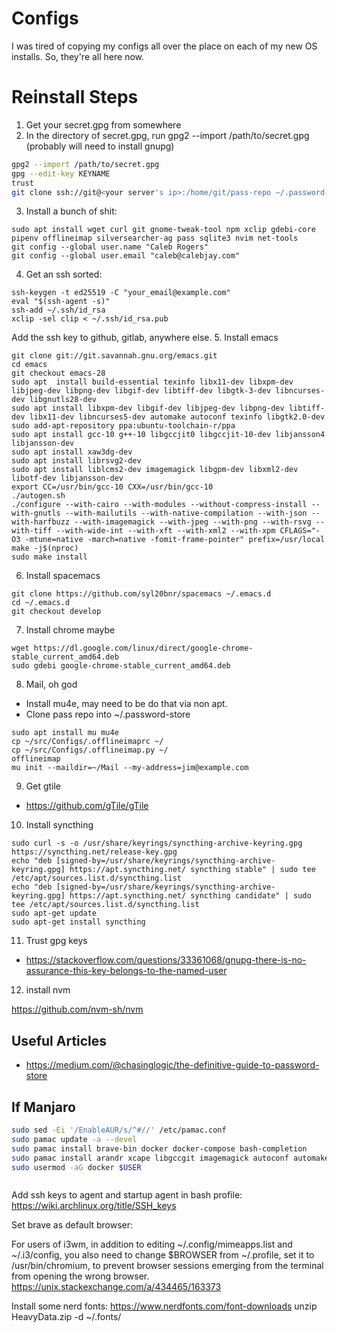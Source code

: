 # Configs
I was tired of copying my configs all over the place on each of my new OS installs. So, they're all here now.

# Reinstall Steps

1. Get your secret.gpg from somewhere
2. In the directory of secret.gpg, run gpg2 --import /path/to/secret.gpg (probably will need to install gnupg)

```bash
gpg2 --import /path/to/secret.gpg
gpg --edit-key KEYNAME
trust
git clone ssh://git@<your server's ip>:/home/git/pass-repo ~/.password-store
```

3. Install a bunch of shit:
```
sudo apt install wget curl git gnome-tweak-tool npm xclip gdebi-core pipenv offlineimap silversearcher-ag pass sqlite3 nvim net-tools
git config --global user.name "Caleb Rogers"
git config --global user.email "caleb@calebjay.com"
```
4. Get an ssh sorted:

```
ssh-keygen -t ed25519 -C "your_email@example.com"
eval "$(ssh-agent -s)"
ssh-add ~/.ssh/id_rsa
xclip -sel clip < ~/.ssh/id_rsa.pub
```

Add the ssh key to github, gitlab, anywhere else.
5. Install emacs
```
git clone git://git.savannah.gnu.org/emacs.git
cd emacs
git checkout emacs-28
sudo apt  install build-essential texinfo libx11-dev libxpm-dev libjpeg-dev libpng-dev libgif-dev libtiff-dev libgtk-3-dev libncurses-dev libgnutls28-dev
sudo apt install libxpm-dev libgif-dev libjpeg-dev libpng-dev libtiff-dev libx11-dev libncurses5-dev automake autoconf texinfo libgtk2.0-dev
sudo add-apt-repository ppa:ubuntu-toolchain-r/ppa
sudo apt install gcc-10 g++-10 libgccjit0 libgccjit-10-dev libjansson4 libjansson-dev
sudo apt install xaw3dg-dev
sudo apt install librsvg2-dev
sudo apt install liblcms2-dev imagemagick libgpm-dev libxml2-dev libotf-dev libjansson-dev
export CC=/usr/bin/gcc-10 CXX=/usr/bin/gcc-10
./autogen.sh
./configure --with-cairo --with-modules --without-compress-install --with-gnutls --with-mailutils --with-native-compilation --with-json --with-harfbuzz --with-imagemagick --with-jpeg --with-png --with-rsvg --with-tiff --with-wide-int --with-xft --with-xml2 --with-xpm CFLAGS="-O3 -mtune=native -march=native -fomit-frame-pointer" prefix=/usr/local
make -j$(nproc)
sudo make install

```
6. Install spacemacs

```
git clone https://github.com/syl20bnr/spacemacs ~/.emacs.d
cd ~/.emacs.d
git checkout develop
```

7. Install chrome maybe

```
wget https://dl.google.com/linux/direct/google-chrome-stable_current_amd64.deb
sudo gdebi google-chrome-stable_current_amd64.deb
```

8. Mail, oh god

* Install mu4e, may need to be do that via non apt.
* Clone pass repo into ~/.password-store

```
sudo apt install mu mu4e
cp ~/src/Configs/.offlineimaprc ~/
cp ~/src/Configs/.offlineimap.py ~/
offlineimap
mu init --maildir=~/Mail --my-address=jim@example.com
```
9. Get gtile

* https://github.com/gTile/gTile

10. Install syncthing

```
sudo curl -s -o /usr/share/keyrings/syncthing-archive-keyring.gpg https://syncthing.net/release-key.gpg
echo "deb [signed-by=/usr/share/keyrings/syncthing-archive-keyring.gpg] https://apt.syncthing.net/ syncthing stable" | sudo tee /etc/apt/sources.list.d/syncthing.list
echo "deb [signed-by=/usr/share/keyrings/syncthing-archive-keyring.gpg] https://apt.syncthing.net/ syncthing candidate" | sudo tee /etc/apt/sources.list.d/syncthing.list
sudo apt-get update
sudo apt-get install syncthing
```

11. Trust gpg keys
* https://stackoverflow.com/questions/33361068/gnupg-there-is-no-assurance-this-key-belongs-to-the-named-user

12. install nvm

https://github.com/nvm-sh/nvm
## Useful Articles

* https://medium.com/@chasinglogic/the-definitive-guide-to-password-store


## If Manjaro

```bash
sudo sed -Ei '/EnableAUR/s/^#//' /etc/pamac.conf
sudo pamac update -a --devel
sudo pamac install brave-bin docker docker-compose bash-completion
sudo pamac install arandr xcape libgccgit imagemagick autoconf automake build-essential lazygit buku
sudo usermod -aG docker $USER



```

Add ssh keys to agent and startup agent in bash profile: https://wiki.archlinux.org/title/SSH_keys

Set brave as default browser:

For users of i3wm, in addition to editing ~/.config/mimeapps.list and ~/.i3/config, you also need to change $BROWSER from ~/.profile, set it to /usr/bin/chromium, to prevent browser sessions emerging from the terminal from opening the wrong browser.
https://unix.stackexchange.com/a/434465/163373

Install some nerd fonts: https://www.nerdfonts.com/font-downloads
unzip HeavyData.zip -d ~/.fonts/
